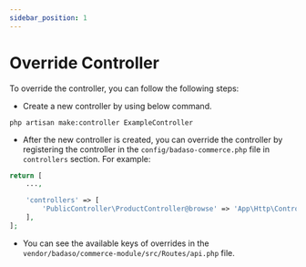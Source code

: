 ```yaml
---
sidebar_position: 1
---
```


# Override Controller

To override the controller, you can follow the following steps:

- Create a new controller by using below command.

`php artisan make:controller ExampleController`

- After the new controller is created, you can override the controller by registering the controller in the `config/badaso-commerce.php` file in `controllers` section. For example:

```php
return [
    ...,

    'controllers' => [
        'PublicController\ProductController@browse' => 'App\Http\Controllers\ExampleController@browse',
    ],
];
```

- You can see the available keys of overrides in the `vendor/badaso/commerce-module/src/Routes/api.php` file.